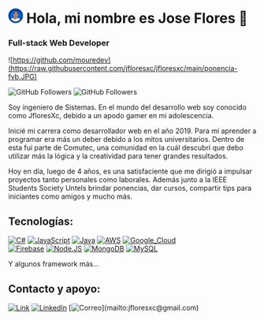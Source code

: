 <h1 flex="center">
  <img width="30" src="https://raw.githubusercontent.com/jfloresxc/jfloresxc/main/perfil-sinfondo.png">
  Hola, mi nombre es Jose Flores 👋
</h1>

### Full-stack Web Developer

![https://github.com/mouredev](https://raw.githubusercontent.com/jfloresxc/jfloresxc/main/ponencia-fvb.JPG)

![GitHub Followers](https://img.shields.io/github/followers/jfloresxc?style=social)
![GitHub Followers](https://img.shields.io/github/stars/jfloresxc?style=social)

Soy ingeniero de Sistemas. En el mundo del desarrollo web soy conocido como JfloresXc, debido a un apodo gamer en mi adolescencia. 

Inicié mi carrera como desarrollador web en el año 2019. Para mí aprender a programar era más un deber debido a los mitos universitarios. Dentro de esta fui parte de Comutec, una comunidad en la cuál descubrí que debo utilizar más la lógica y la creatividad para tener grandes resultados. 

Hoy en día, luego de 4 años, es una satisfaciente que me dirigió a impulsar proyectos tanto personales como laborales. Además junto a la IEEE Students Society Untels brindar ponencias, dar cursos, compartir tips para iniciantes como amigos y mucho más.


## Tecnologías:
[![C#](https://img.shields.io/badge/.net-purple?style=for-the-badge&logo=csharp&logoColor=white&labelColor=101010)]()
[![JavaScript](https://img.shields.io/badge/JavaScript-F7DF1E?style=for-the-badge&logo=javascript&logoColor=white&labelColor=101010)]()
[![Java](https://img.shields.io/badge/Java-007396?style=for-the-badge&logo=java&logoColor=white&labelColor=101010)]()
[![AWS](https://img.shields.io/badge/AWS-232F3E?style=for-the-badge&logo=amazon-aws&logoColor=white&labelColor=101010)]()
[![Google_Cloud](https://img.shields.io/badge/Google_Cloud-4285F4?style=for-the-badge&logo=googlecloud&logoColor=white&labelColor=101010)]()
</br>
[![Firebase](https://img.shields.io/badge/Firebase-FFCA28?style=for-the-badge&logo=firebase&logoColor=white&labelColor=101010)]()
[![Node.JS](https://img.shields.io/badge/Node.JS-339933?style=for-the-badge&logo=node.js&logoColor=white&labelColor=101010)]()
[![MongoDB](https://img.shields.io/badge/MongoDB-47A248?style=for-the-badge&logo=mongodb&logoColor=white&labelColor=101010)]()
[![MySQL](https://img.shields.io/badge/MySQL-4479A1?style=for-the-badge&logo=mysql&logoColor=white&labelColor=101010)]()
</br>

Y algunos framework más...

## Contacto y apoyo:

[![Link](https://img.shields.io/badge/Link_Site-jfloresxc.github.io-39E09B?style=for-the-badge&logo=Linktree&logoColor=white&labelColor=101010)](https://jfloresxc.github.io)
[![LinkedIn](https://img.shields.io/badge/LinkedIn-Jose_Flores-0077B5?style=for-the-badge&logo=linkedin&logoColor=white&labelColor=101010)](https://www.linkedin.com/in/jfloresxc)
[![Correo](https://img.shields.io/badge/jfloresxc@gmail.com-email_personal_(respuesta_lenta)-D14836?style=for-the-badge&logo=gmail&logoColor=white&labelColor=101010)](mailto:jfloresxc@gmail.com)
